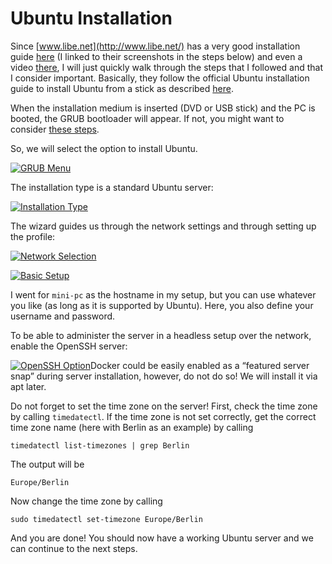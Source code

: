 Ubuntu Installation
===================

Since [www.libe.net](http://www.libe.net/) has a very good installation guide [here](https://www.libe.net/en-docker-mini-server) (I linked to their screenshots in the steps below) and even a video [there](https://www.youtube.com/watch?v=os3ysehVzkY), I will just quickly walk through the steps that I followed and that I consider important. Basically, they follow the official Ubuntu installation guide to install Ubuntu from a stick as described [here](https://help.ubuntu.com/community/Installation/FromUSBStick).

When the installation medium is inserted (DVD or USB stick) and the PC is booted, the GRUB bootloader will appear. If not, you might want to consider [these steps](https://www.libe.net/en-boot).

So, we will select the option to install Ubuntu.

[![GRUB Menu](https://www.libe.net/storage/671x158/63020e808837b.jpg)](https://www.libe.net/storage/671x158/63020e808837b.jpg)

The installation type is a standard Ubuntu server:

[![Installation Type](https://www.libe.net/storage/970x304/63020e80af296.jpg)](https://www.libe.net/storage/970x304/63020e80af296.jpg)

The wizard guides us through the network settings and through setting up the profile:

[![Network Selection](https://www.libe.net/storage/921x209/63020e80e6c41.jpg)](https://www.libe.net/storage/921x209/63020e80e6c41.jpg)

[![Basic Setup](https://www.libe.net/storage/456x372/63020e8125e17.jpg)](https://www.libe.net/storage/456x372/63020e8125e17.jpg)

I went for `mini-pc` as the hostname in my setup, but you can use whatever you like (as long as it is supported by Ubuntu). Here, you also define your username and password.

To be able to administer the server in a headless setup over the network, enable the OpenSSH server:

[![OpenSSH Option](https://www.libe.net/storage/920x266/63020e8139968.jpg)](https://www.libe.net/storage/920x266/63020e8139968.jpg)Docker could be easily enabled as a “featured server snap” during server installation, however, do not do so! We will install it via apt later.

Do not forget to set the time zone on the server! First, check the time zone by calling `timedatectl`. If the time zone is not set correctly, get the correct time zone name (here with Berlin as an example) by calling

    timedatectl list-timezones | grep Berlin

The output will be

    Europe/Berlin

Now change the time zone by calling

    sudo timedatectl set-timezone Europe/Berlin

And you are done! You should now have a working Ubuntu server and we can continue to the next steps.
